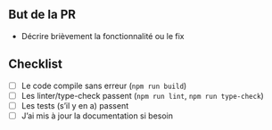 ## But de la PR
- Décrire brièvement la fonctionnalité ou le fix

## Checklist
- [ ] Le code compile sans erreur (`npm run build`)
- [ ] Les linter/type-check passent (`npm run lint`, `npm run type-check`)
- [ ] Les tests (s’il y en a) passent
- [ ] J’ai mis à jour la documentation si besoin
